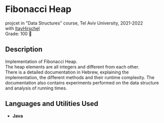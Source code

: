 <h1>Fibonacci Heap</h1>

projcet in "Data Structures" course, Tel Aviv University, 2021-2022
<br />
with [ItayHirschel](https://github.com/ItayHirschel) <br />
Grade: 100 :dancer:
<br />

<h2>Description</h2>
Implementation of Fibonacci Heap. <br />
The heap elements are all integers and different from each other.  <br />
There is a detailed documentation in Hebrew, explaining the implementation, the different methods and their runtime complexity. The documentation also contains experiments performed on the data structure and analysis of running times.
<br />


<h2>Languages and Utilities Used</h2>

- <b>Java</b> 



<!--
 ```diff
- text in red
+ text in green
! text in orange
# text in gray
@@ text in purple (and bold)@@
```
--!>
